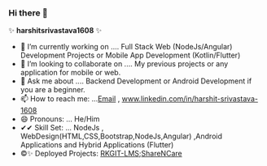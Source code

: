 ### Hi there 👋


 ✨  **harshitsrivastava1608** ✨ <br>
  
- 🔭 I’m currently working on .... Full Stack Web (NodeJs/Angular) Development Projects or Mobile App Development (Kotlin/Flutter) 
- 👯 I’m looking to collaborate on .... My previous projects or any application for mobile or web.
- 💬 Ask me about .... Backend Development or Android Development if you are a beginner.
- 📫 How to reach me: ...<a href="harshit.srivastava1608@gmail.com">Email</a> , www.linkedin.com/in/harshit-srivastava-1608
- 😄 Pronouns: ... He/Him
- ✔✔ Skill Set: ... NodeJs , WebDesign(HTML,CSS,Bootstrap,NodeJs,Angular) ,Android Applications and Hybrid Applications (Flutter)
- ©✨ Deployed Projects: <a href="https://play.google.com/store/apps/details?id=com.rkgitlms.learningrkgit"> RKGIT-LMS</a>;<a href="https://play.google.com/store/apps/details?id=com.sharencare.mapdb">ShareNCare</a>
